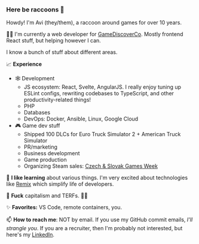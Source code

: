 ### Here be raccoons 🦝

Howdy! I'm Avi (they/them), a raccoon around games for over 10 years.

🧑‍💻 I'm currently a web developer for [GameDiscoverCo](https://gamediscover.co/). Mostly frontend React stuff, but helping however I can.

I know a bunch of stuff about different areas.

📈 **Experience**

- 🕸️ Development
  - JS ecosystem: React, Svelte, AngularJS. I really enjoy tuning up ESLint configs, rewriting codebases to TypeScript, and other productivity-related things!
  - PHP
  - Databases
  - DevOps: Docker, Ansible, Linux, Google Cloud
- 🎮 Game dev stuff
  - Shipped 100 DLCs for Euro Truck Simulator 2 + American Truck Simulator
  - PR/marketing
  - Business development
  - Game production
  - Organizing Steam sales: [Czech & Slovak Games Week](https://gamesweek.net/en/)

🌱 **I like learning** about various things. I'm very excited about technologies like [Remix](https://remix.run/) which simplify life of developers.  

🤬 **Fuck** capitalism and TERFs. 🏳️‍⚧️

✨ **Favorites:** VS Code, remote containers, you.

📫 **How to reach me**: NOT by email. If you use my GitHub commit emails, *I'll strangle you*. If you are a recruiter, then I'm probably not interested, but here's my [LinkedIn](https://www.linkedin.com/in/aviduda/).
